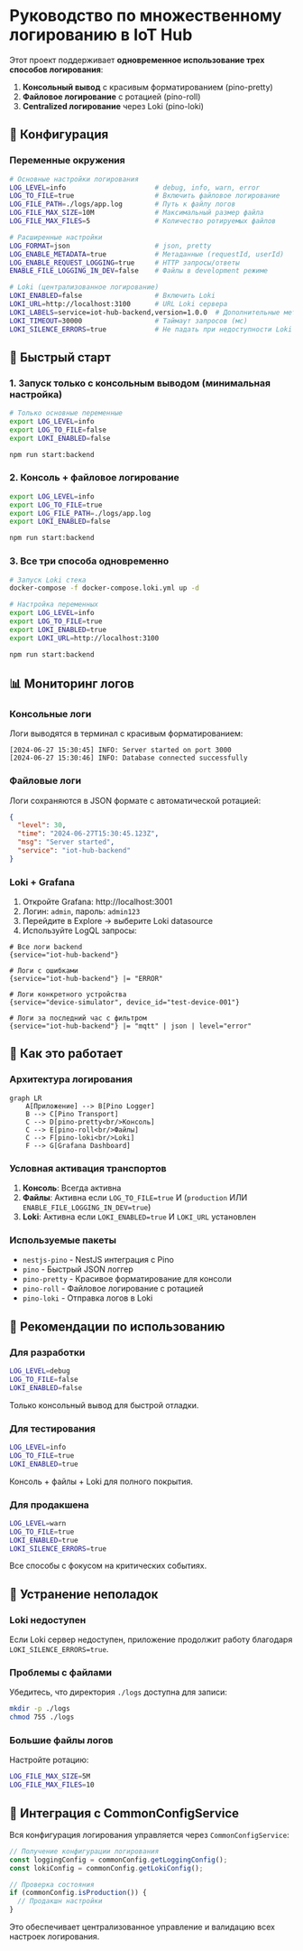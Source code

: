 # Руководство по множественному логированию в IoT Hub

Этот проект поддерживает **одновременное использование трех способов логирования**:

1. **Консольный вывод** с красивым форматированием (pino-pretty)
2. **Файловое логирование** с ротацией (pino-roll)
3. **Centralized логирование** через Loki (pino-loki)

## 🔧 Конфигурация

### Переменные окружения

```bash
# Основные настройки логирования
LOG_LEVEL=info                      # debug, info, warn, error
LOG_TO_FILE=true                    # Включить файловое логирование
LOG_FILE_PATH=./logs/app.log        # Путь к файлу логов
LOG_FILE_MAX_SIZE=10M               # Максимальный размер файла
LOG_FILE_MAX_FILES=5                # Количество ротируемых файлов

# Расширенные настройки
LOG_FORMAT=json                     # json, pretty
LOG_ENABLE_METADATA=true            # Метаданные (requestId, userId)
LOG_ENABLE_REQUEST_LOGGING=true     # HTTP запросы/ответы
ENABLE_FILE_LOGGING_IN_DEV=false    # Файлы в development режиме

# Loki (централизованное логирование)
LOKI_ENABLED=false                  # Включить Loki
LOKI_URL=http://localhost:3100      # URL Loki сервера
LOKI_LABELS=service=iot-hub-backend,version=1.0.0  # Дополнительные метки
LOKI_TIMEOUT=30000                  # Таймаут запросов (мс)
LOKI_SILENCE_ERRORS=true            # Не падать при недоступности Loki
```

## 🚀 Быстрый старт

### 1. Запуск только с консольным выводом (минимальная настройка)

```bash
# Только основные переменные
export LOG_LEVEL=info
export LOG_TO_FILE=false
export LOKI_ENABLED=false

npm run start:backend
```

### 2. Консоль + файловое логирование

```bash
export LOG_LEVEL=info
export LOG_TO_FILE=true
export LOG_FILE_PATH=./logs/app.log
export LOKI_ENABLED=false

npm run start:backend
```

### 3. Все три способа одновременно

```bash
# Запуск Loki стека
docker-compose -f docker-compose.loki.yml up -d

# Настройка переменных
export LOG_LEVEL=info
export LOG_TO_FILE=true
export LOKI_ENABLED=true
export LOKI_URL=http://localhost:3100

npm run start:backend
```

## 📊 Мониторинг логов

### Консольные логи

Логи выводятся в терминал с красивым форматированием:

```
[2024-06-27 15:30:45] INFO: Server started on port 3000
[2024-06-27 15:30:46] INFO: Database connected successfully
```

### Файловые логи

Логи сохраняются в JSON формате с автоматической ротацией:

```json
{
  "level": 30,
  "time": "2024-06-27T15:30:45.123Z",
  "msg": "Server started",
  "service": "iot-hub-backend"
}
```

### Loki + Grafana

1. Откройте Grafana: http://localhost:3001
2. Логин: `admin`, пароль: `admin123`
3. Перейдите в Explore → выберите Loki datasource
4. Используйте LogQL запросы:

```logql
# Все логи backend
{service="iot-hub-backend"}

# Логи с ошибками
{service="iot-hub-backend"} |= "ERROR"

# Логи конкретного устройства
{service="device-simulator", device_id="test-device-001"}

# Логи за последний час с фильтром
{service="iot-hub-backend"} |= "mqtt" | json | level="error"
```

## 🔧 Как это работает

### Архитектура логирования

```mermaid
graph LR
    A[Приложение] --> B[Pino Logger]
    B --> C[Pino Transport]
    C --> D[pino-pretty<br/>Консоль]
    C --> E[pino-roll<br/>Файлы]
    C --> F[pino-loki<br/>Loki]
    F --> G[Grafana Dashboard]
```

### Условная активация транспортов

1. **Консоль**: Всегда активна
2. **Файлы**: Активна если `LOG_TO_FILE=true` И (`production` ИЛИ `ENABLE_FILE_LOGGING_IN_DEV=true`)
3. **Loki**: Активна если `LOKI_ENABLED=true` И `LOKI_URL` установлен

### Используемые пакеты

- `nestjs-pino` - NestJS интеграция с Pino
- `pino` - Быстрый JSON логгер
- `pino-pretty` - Красивое форматирование для консоли
- `pino-roll` - Файловое логирование с ротацией
- `pino-loki` - Отправка логов в Loki

## 🎯 Рекомендации по использованию

### Для разработки

```bash
LOG_LEVEL=debug
LOG_TO_FILE=false
LOKI_ENABLED=false
```

Только консольный вывод для быстрой отладки.

### Для тестирования

```bash
LOG_LEVEL=info
LOG_TO_FILE=true
LOKI_ENABLED=true
```

Консоль + файлы + Loki для полного покрытия.

### Для продакшена

```bash
LOG_LEVEL=warn
LOG_TO_FILE=true
LOKI_ENABLED=true
LOKI_SILENCE_ERRORS=true
```

Все способы с фокусом на критических событиях.

## 🐛 Устранение неполадок

### Loki недоступен

Если Loki сервер недоступен, приложение продолжит работу благодаря `LOKI_SILENCE_ERRORS=true`.

### Проблемы с файлами

Убедитесь, что директория `./logs` доступна для записи:

```bash
mkdir -p ./logs
chmod 755 ./logs
```

### Большие файлы логов

Настройте ротацию:

```bash
LOG_FILE_MAX_SIZE=5M
LOG_FILE_MAX_FILES=10
```

## 🔄 Интеграция с CommonConfigService

Вся конфигурация логирования управляется через `CommonConfigService`:

```typescript
// Получение конфигурации логирования
const loggingConfig = commonConfig.getLoggingConfig();
const lokiConfig = commonConfig.getLokiConfig();

// Проверка состояния
if (commonConfig.isProduction()) {
  // Продакшн настройки
}
```

Это обеспечивает централизованное управление и валидацию всех настроек логирования.
